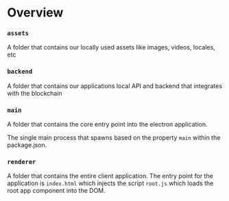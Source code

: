 # Overview

### `assets`

A folder that contains our locally used assets like images, videos, locales, etc

### `backend`

A folder that contains our applications local API and backend that integrates with the blockchain

### `main`

A folder that contains the core entry point into the electron application.

The single main process that spawns based on the property `main` within the package.json.

### `renderer`

A folder that contains the entire client application. The entry point for the application is
`index.html` which injects the script `root.js` which loads the root app component into the DOM.
